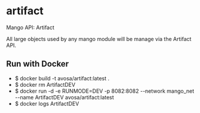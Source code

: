 # artifact
Mango API: Artifact

All large objects used by any mango module will be manage via the Artifact API.

## Run with Docker
* $ docker build -t avosa/artifact:latest .
* $ docker rm ArtifactDEV
* $ docker run -d -e RUNMODE=DEV -p 8082:8082 --network mango_net --name ArtifactDEV avosa/artifact:latest 
* $ docker logs ArtifactDEV